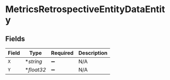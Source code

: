# MetricsRetrospectiveEntityDataEntity


## Fields

| Field              | Type               | Required           | Description        |
| ------------------ | ------------------ | ------------------ | ------------------ |
| `X`                | **string*          | :heavy_minus_sign: | N/A                |
| `Y`                | **float32*         | :heavy_minus_sign: | N/A                |